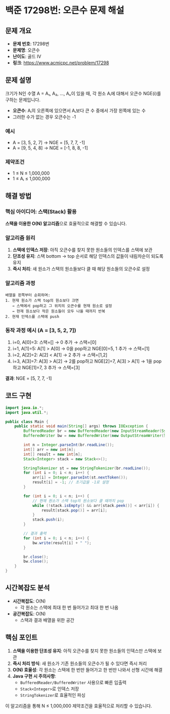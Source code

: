 # 백준 17298번: 오큰수 문제 해설

## 문제 개요
- **문제 번호**: 17298번
- **문제명**: 오큰수
- **난이도**: 골드 IV
- **링크**: https://www.acmicpc.net/problem/17298

## 문제 설명
크기가 N인 수열 A = A₁, A₂, ..., Aₙ이 있을 때, 각 원소 Aᵢ에 대해서 오큰수 NGE(i)를 구하는 문제입니다.

- **오큰수**: Aᵢ의 오른쪽에 있으면서 Aᵢ보다 큰 수 중에서 가장 왼쪽에 있는 수
- 그러한 수가 없는 경우 오큰수는 -1

### 예시
- A = [3, 5, 2, 7] → NGE = [5, 7, 7, -1]
- A = [9, 5, 4, 8] → NGE = [-1, 8, 8, -1]

### 제약조건
- 1 ≤ N ≤ 1,000,000
- 1 ≤ Aᵢ ≤ 1,000,000

## 해결 방법

### 핵심 아이디어: 스택(Stack) 활용
**스택을 이용한 O(N) 알고리즘**으로 효율적으로 해결할 수 있습니다.

### 알고리즘 원리
1. **스택에 인덱스 저장**: 아직 오큰수를 찾지 못한 원소들의 인덱스를 스택에 보관
2. **단조성 유지**: 스택 bottom → top 순서로 해당 인덱스의 값들이 내림차순이 되도록 유지
3. **즉시 처리**: 새 원소가 스택의 원소들보다 클 때 해당 원소들의 오큰수로 설정

### 알고리즘 과정
```
배열을 왼쪽부터 순회하며:
1. 현재 원소가 스택 top의 원소보다 크면
   → 스택에서 pop하고 그 위치의 오큰수를 현재 원소로 설정
   → 현재 원소보다 작은 원소들이 모두 나올 때까지 반복
2. 현재 인덱스를 스택에 push
```

### 동작 과정 예시 (A = [3, 5, 2, 7])
1. i=0, A[0]=3: 스택=[] → 0 추가 → 스택=[0]
2. i=1, A[1]=5: A[1] > A[0] → 0을 pop하고 NGE[0]=5, 1 추가 → 스택=[1]
3. i=2, A[2]=2: A[2] < A[1] → 2 추가 → 스택=[1,2]
4. i=3, A[3]=7: A[3] > A[2] → 2를 pop하고 NGE[2]=7, A[3] > A[1] → 1을 pop하고 NGE[1]=7, 3 추가 → 스택=[3]

**결과**: NGE = [5, 7, 7, -1]

## 코드 구현

```java
import java.io.*;
import java.util.*;

public class Main {
    public static void main(String[] args) throws IOException {
        BufferedReader br = new BufferedReader(new InputStreamReader(System.in));
        BufferedWriter bw = new BufferedWriter(new OutputStreamWriter(System.out));

        int n = Integer.parseInt(br.readLine());
        int[] arr = new int[n];
        int[] result = new int[n];
        Stack<Integer> stack = new Stack<>();

        StringTokenizer st = new StringTokenizer(br.readLine());
        for (int i = 0; i < n; i++) {
            arr[i] = Integer.parseInt(st.nextToken());
            result[i] = -1; // 초기값을 -1로 설정
        }

        for (int i = 0; i < n; i++) {
            // 현재 원소가 스택 top의 원소보다 클 때까지 pop
            while (!stack.isEmpty() && arr[stack.peek()] < arr[i]) {
                result[stack.pop()] = arr[i];
            }
            stack.push(i);
        }

        // 결과 출력
        for (int i = 0; i < n; i++) {
            bw.write(result[i] + " ");
        }

        br.close();
        bw.close();
    }
}
```

## 시간복잡도 분석
- **시간복잡도**: O(N)
  - 각 원소는 스택에 최대 한 번 들어가고 최대 한 번 나옴
- **공간복잡도**: O(N)
  - 스택과 결과 배열을 위한 공간

## 핵심 포인트
1. **스택을 이용한 단조성 유지**: 아직 오큰수를 찾지 못한 원소들의 인덱스만 스택에 보관
2. **즉시 처리 방식**: 새 원소가 기존 원소들의 오큰수가 될 수 있다면 즉시 처리
3. **O(N) 효율성**: 각 원소는 스택에 한 번만 들어가고 한 번만 나와서 선형 시간에 해결
4. **Java 구현 시 주의사항**:
   - `BufferedReader/BufferedWriter` 사용으로 빠른 입출력
   - `Stack<Integer>`로 인덱스 저장
   - `StringTokenizer`로 효율적인 파싱

이 알고리즘을 통해 N ≤ 1,000,000 제약조건을 효율적으로 처리할 수 있습니다.